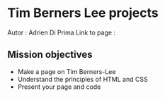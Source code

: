 # Tim Berners Lee projects

Autor : Adrien Di Prima
Link to page :


## Mission objectives

* Make a page on Tim Berners-Lee
* Understand the principles of HTML and CSS
* Present your page and code
